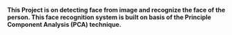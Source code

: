 **This Project is on detecting face from image and recognize the face of the person. This face recognition system is built on basis of the Principle Component Analysis (PCA) technique.**
